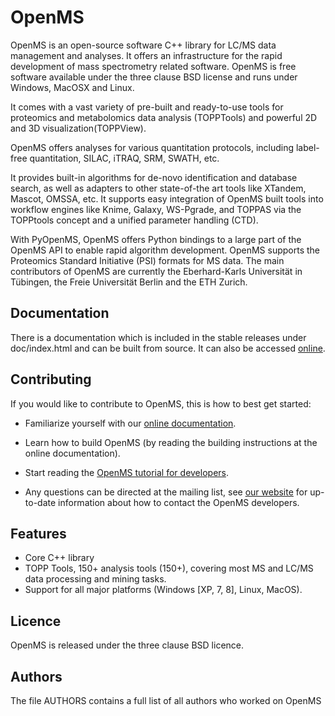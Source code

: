 OpenMS
====== 

OpenMS is an open-source software C++ library for LC/MS data management and
analyses. It offers an infrastructure for the rapid development of mass
spectrometry related software. OpenMS is free software available under the
three clause BSD license and runs under Windows, MacOSX and Linux. 

It comes with a vast variety of pre-built and ready-to-use tools for proteomics
and metabolomics data analysis (TOPPTools) and powerful 2D and 3D
visualization(TOPPView).

OpenMS offers analyses for various quantitation protocols, including label-free
quantitation, SILAC, iTRAQ, SRM, SWATH, etc.

It provides built-in algorithms for de-novo identification and database search,
as well as adapters to other state-of-the art tools like XTandem, Mascot,
OMSSA, etc. It supports easy integration of OpenMS built tools into workflow
engines like Knime, Galaxy, WS-Pgrade, and TOPPAS via the TOPPtools concept and
a unified parameter handling (CTD).

With PyOpenMS, OpenMS offers Python bindings to a large part of the OpenMS API
to enable rapid algorithm development. OpenMS supports the Proteomics Standard
Initiative (PSI) formats for MS data. The main contributors of OpenMS are
currently the Eberhard-Karls Universität in Tübingen, the Freie Universität
Berlin and the ETH Zurich.

Documentation
-------------
There is a documentation which is included in the stable releases under
doc/index.html and can be built from source. It can also be accessed
[online](http://www.openms.de/current_doxygen/html/index.html).

Contributing
--------

If you would like to contribute to OpenMS, this is how 
to best get started: 

- Familiarize yourself with our [online documentation](http://www.openms.de/current_doxygen/html/).

- Learn how to build OpenMS (by reading the building 
  instructions at the online documentation).

- Start reading the [OpenMS tutorial for developers](http://www.openms.de/current_doxygen/html/OpenMS_tutorial.html).

- Any questions can be directed at the mailing list, see [our
  website](http://openms.de/support) for up-to-date information about how to
  contact the OpenMS developers.

Features
--------
- Core C++ library
- TOPP Tools, 150+ analysis tools (150+), covering most MS and LC/MS data processing and mining tasks. 
- Support for all major platforms (Windows [XP, 7, 8], Linux, MacOS).

Licence
-------
OpenMS is released under the three clause BSD licence.

Authors
-------
The file AUTHORS contains a full list of all authors who worked on OpenMS

